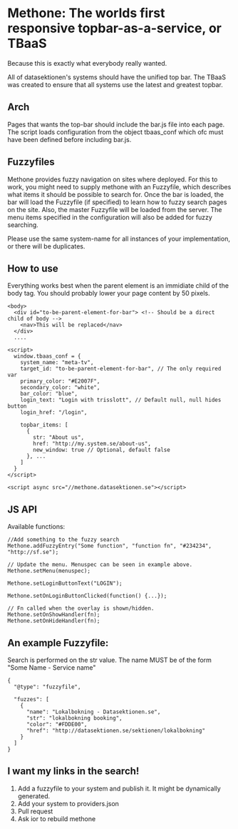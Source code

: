 

Methone: The worlds first responsive topbar-as-a-service, or TBaaS
==================================================================
Because this is exactly what everybody really wanted.

All of datasektionen's systems should have the unified top bar. The
TBaaS was created to ensure that all systems use the latest and
greatest topbar.

Arch
----

Pages that wants the top-bar should include the bar.js file into
each page. The script loads configuration from the object tbaas_conf
which ofc must have been defined before including bar.js.

Fuzzyfiles
----------
Methone provides fuzzy navigation on sites where deployed. For this to work,
you might need to supply methone with an Fuzzyfile, which describes what items
it should be possible to search for. Once the bar is loaded, the bar will load
the Fuzzyfile (if specified) to learn how to fuzzy search pages on the site. Also,
the master Fuzzyfile will be loaded from the server. The menu items specified in
the configuration will also be added for fuzzy searching.

Please use the same system-name for all instances of your
implementation, or there will be duplicates.

How to use
----------
Everything works best when the parent element is an immidiate child of the body
tag. You should probably lower your page content by 50 pixels.

    <body>
      <div id="to-be-parent-element-for-bar"> <!-- Should be a direct child of body -->
        <nav>This will be replaced</nav>
      </div>
      ....

    <script>
      window.tbaas_conf = {
        system_name: "meta-tv",
        target_id: "to-be-parent-element-for-bar", // The only required var
        primary_color: "#E2007F",
        secondary_color: "white",
        bar_color: "blue",
        login_text: "Login with trisslott", // Default null, null hides button
        login_href: "/login",

        topbar_items: [
          {
            str: "About us",
            href: "http://my.system.se/about-us",
            new_window: true // Optional, default false
          }, ...
        ]
      }
    </script>

    <script async src="//methone.datasektionen.se"></script>

JS API
------
Available functions:

    //Add something to the fuzzy search
    Methone.addFuzzyEntry("Some function", "function fn", "#234234", "http://sf.se");

    // Update the menu. Menuspec can be seen in example above.
    Methone.setMenu(menuspec);

    Methone.setLoginButtonText("LOGIN");

    Methone.setOnLoginButtonClicked(function() {...});

    // Fn called when the overlay is shown/hidden.
    Methone.setOnShowHandler(fn);
    Methone.setOnHideHandler(fn);

An example Fuzzyfile:
---
Search is performed on the str value. The name MUST be of the form "Some Name -
Service name"

    {
      "@type": "fuzzyfile",

      "fuzzes": [
        {
          "name": "Lokalbokning - Datasektionen.se",
          "str": "lokalbokning booking",
          "color": "#FDDE00",
          "href": "http://datasektionen.se/sektionen/lokalbokning"
        }
      ]
    }

I want my links in the search!
----
1. Add a fuzzyfile to your system and publish it. It might be dynamically
generated.
2. Add your system to providers.json
3. Pull request
4. Ask ior to rebuild methone
